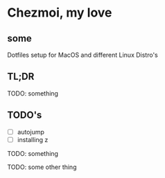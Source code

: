 # Chezmoi, my love

## some

Dotfiles setup for MacOS and different Linux Distro's

## TL;DR

TODO: something

## TODO's

- [ ] autojump
- [ ] installing z

TODO: something




TODO: some other thing 
